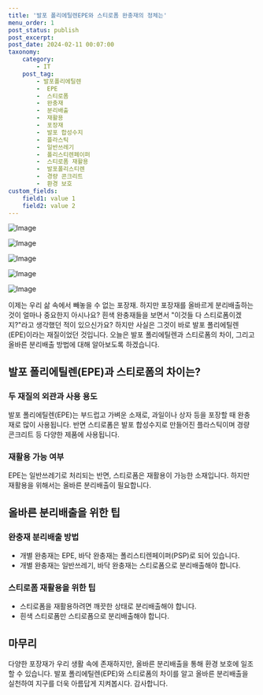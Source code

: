 ```yaml
---
title: '발포 폴리에틸렌EPE와 스티로폼 완충재의 정체는'
menu_order: 1
post_status: publish
post_excerpt: 
post_date: 2024-02-11 00:07:00
taxonomy:
    category:
        - IT
    post_tag:
        - 발포폴리에틸렌
        -  EPE
        -  스티로폼
        -  완충재
        -  분리배출
        -  재활용
        -  포장재
        -  발포 합성수지
        -  플라스틱
        -  일반쓰레기
        -  폴리스티렌페이퍼
        -  스티로폼 재활용
        -  발포폴리스티렌
        -  경량 콘크리트
        -  환경 보호
custom_fields:
    field1: value 1
    field2: value 2
---
```


![Image](https://imgnews.pstatic.net/image/016/2024/02/10/20240208050027_0_20240210204203709.jpg?type=w647)

![Image](https://imgnews.pstatic.net/image/016/2024/02/10/20240208050028_0_20240210204203725.jpg?type=w647)

![Image](https://imgnews.pstatic.net/image/016/2024/02/10/20240208050029_0_20240210204203734.jpg?type=w647)

![Image](https://imgnews.pstatic.net/image/016/2024/02/10/20240208050030_0_20240210204203739.jpg?type=w647)

![Image](https://imgnews.pstatic.net/image/016/2024/02/10/20220804000927_0_20240210204203742.jpg?type=w647)

이제는 우리 삶 속에서 빼놓을 수 없는 포장재. 하지만 포장재를 올바르게 분리배출하는 것이 얼마나 중요한지 아시나요? 흰색 완충재들을 보면서 "이것들 다 스티로폼이겠지?"라고 생각했던 적이 있으신가요? 하지만 사실은 그것이 바로 발포 폴리에틸렌(EPE)이라는 재질이었던 것입니다. 오늘은 발포 폴리에틸렌과 스티로폼의 차이, 그리고 올바른 분리배출 방법에 대해 알아보도록 하겠습니다.
## 발포 폴리에틸렌(EPE)과 스티로폼의 차이는?
### 두 재질의 외관과 사용 용도
발포 폴리에틸렌(EPE)는 부드럽고 가벼운 소재로, 과일이나 상자 등을 포장할 때 완충재로 많이 사용됩니다. 반면 스티로폼은 발포 합성수지로 만들어진 플라스틱이며 경량 콘크리트 등 다양한 제품에 사용됩니다.
### 재활용 가능 여부
EPE는 일반쓰레기로 처리되는 반면, 스티로폼은 재활용이 가능한 소재입니다. 하지만 재활용을 위해서는 올바른 분리배출이 필요합니다. 
## 올바른 분리배출을 위한 팁
### 완충재 분리배출 방법
- 개별 완충재는 EPE, 바닥 완충재는 폴리스티렌페이퍼(PSP)로 되어 있습니다. 
- 개별 완충재는 일반쓰레기, 바닥 완충재는 스티로폼으로 분리배출해야 합니다. 
### 스티로폼 재활용을 위한 팁
- 스티로폼을 재활용하려면 깨끗한 상태로 분리배출해야 합니다.
- 흰색 스티로폼만 스티로폼으로 분리배출해야 합니다.
## 마무리
다양한 포장재가 우리 생활 속에 존재하지만, 올바른 분리배출을 통해 환경 보호에 일조할 수 있습니다. 발포 폴리에틸렌(EPE)와 스티로폼의 차이를 알고 올바른 분리배출을 실천하여 지구를 더욱 아름답게 지켜봅시다. 감사합니다.
